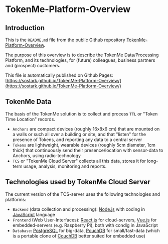 # TokenMe-Platform-Overview

## Introduction

This is the `README.md` file from the public Github repository [TokenMe-Platform-Overview](https://github.com/Sostark/TokenMe-Platform-Overview/).

The purpose of this overview is to describe the TokenMe Data/Processing Platform, and its technologies, for (future) colleagues, business partners and (prospect) customers.

This file is automatically published on Github Pages: [https://sostark.github.io/TokenMe-Platform-Overview/](https://sostark.github.io/TokenMe-Platform-Overview/)

## TokenMe Data

The basis of the TokenMe solution is to collect and process `TTL` or "Token Time Location" records. 

- `Anchors` are compact devices (roughly 16x8x6 cm) that are mounted on a walls or such all over a building or site, and that "listen" for the presence of Tokens, and reporting any data to a central server
- `Tokens` are lightweight, wearable devices (roughly 5cm diameter, 1cm thick) that continuously send their presence/location with sensor-data to Anchors, using radio-technology
- `TCS` or "TokenMe Cloud Server" collects all this data, stores it for long-term usage, analysis, monitoring and reports.

## Technologies used by TokenMe Cloud Server

The current version of the TCS-server uses the following technologies and platforms:

- `Backend` (data collection and processing): [Node.js](https://nodejs.org/en/about) with coding in [JavaScript](https://en.wikipedia.org/wiki/JavaScript) language
- `Frontend` (Web User-Interfaces): [React.js](https://react.dev/) for cloud-servers, [Vue.js](https://vuejs.org/) for embedded-servers (e.g. Raspberry Pi), both with condig in JavaScript
- `Database`: [PostgreSQL](https://www.postgresql.org/) for big-data, [PouchDB](https://pouchdb.com/) for small/fast-data (which is a portable clone of [CouchDB](https://couchdb.apache.org/) better suited for embedded use)
